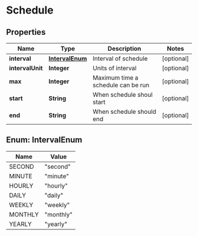 
# Schedule

## Properties
Name | Type | Description | Notes
------------ | ------------- | ------------- | -------------
**interval** | [**IntervalEnum**](#IntervalEnum) | Interval of schedule |  [optional]
**intervalUnit** | **Integer** | Units of interval |  [optional]
**max** | **Integer** | Maximum time a schedule can be run |  [optional]
**start** | **String** | When schedule shoul start |  [optional]
**end** | **String** | When schedule should end |  [optional]


<a name="IntervalEnum"></a>
## Enum: IntervalEnum
Name | Value
---- | -----
SECOND | &quot;second&quot;
MINUTE | &quot;minute&quot;
HOURLY | &quot;hourly&quot;
DAILY | &quot;daily&quot;
WEEKLY | &quot;weekly&quot;
MONTHLY | &quot;monthly&quot;
YEARLY | &quot;yearly&quot;



